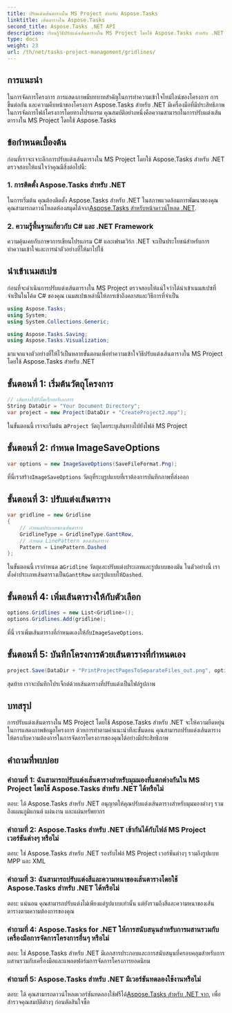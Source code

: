 ```yaml
---
title: ปรับแต่งเส้นตารางใน MS Project สำหรับ Aspose.Tasks
linktitle: เส้นตารางใน Aspose.Tasks
second_title: Aspose.Tasks .NET API
description: เรียนรู้วิธีปรับแต่งเส้นตารางใน MS Project โดยใช้ Aspose.Tasks สำหรับ .NET ปรับปรุงการแสดงภาพและการจัดการโครงการของคุณด้วยขั้นตอนที่ปฏิบัติตามได้ง่าย
type: docs
weight: 23
url: /th/net/tasks-project-management/gridlines/
---
```

## การแนะนำ

ในการจัดการโครงการ การแสดงภาพมีบทบาทสำคัญในการทำความเข้าใจไทม์ไลน์ของโครงการ การขึ้นต่อกัน และความคืบหน้าของโครงการ Aspose.Tasks สำหรับ .NET มีเครื่องมือที่มีประสิทธิภาพในการจัดการไฟล์โครงการโดยทางโปรแกรม คุณสมบัติอย่างหนึ่งคือความสามารถในการปรับแต่งเส้นตารางใน MS Project โดยใช้ Aspose.Tasks

## ข้อกำหนดเบื้องต้น

ก่อนที่เราจะเจาะลึกการปรับแต่งเส้นตารางใน MS Project โดยใช้ Aspose.Tasks สำหรับ .NET ตรวจสอบให้แน่ใจว่าคุณมีสิ่งต่อไปนี้:

### 1. การติดตั้ง Aspose.Tasks สำหรับ .NET

 ในการเริ่มต้น คุณต้องติดตั้ง Aspose.Tasks สำหรับ .NET ในสภาพแวดล้อมการพัฒนาของคุณ คุณสามารถดาวน์โหลดห้องสมุดได้จาก[Aspose.Tasks สำหรับหน้าดาวน์โหลด .NET](https://releases.aspose.com/tasks/net/).

### 2. ความรู้พื้นฐานเกี่ยวกับ C# และ .NET Framework

ความคุ้นเคยกับภาษาการเขียนโปรแกรม C# และเฟรมเวิร์ก .NET จะเป็นประโยชน์สำหรับการทำความเข้าใจและการนำตัวอย่างที่ให้มาไปใช้

## นำเข้าเนมสเปซ

ก่อนที่จะดำเนินการปรับแต่งเส้นตารางใน MS Project ตรวจสอบให้แน่ใจว่าได้นำเข้าเนมสเปซที่จำเป็นในโค้ด C# ของคุณ เนมสเปซเหล่านี้ให้การเข้าถึงคลาสและวิธีการที่จำเป็น

```csharp
using Aspose.Tasks;
using System;
using System.Collections.Generic;

using Aspose.Tasks.Saving;
using Aspose.Tasks.Visualization;

```

มาแจกแจงตัวอย่างที่ให้ไว้เป็นหลายขั้นตอนเพื่อทำความเข้าใจวิธีปรับแต่งเส้นตารางใน MS Project โดยใช้ Aspose.Tasks สำหรับ .NET

## ขั้นตอนที่ 1: เริ่มต้นวัตถุโครงการ

```csharp
// เส้นทางไปยังไดเร็กทอรีเอกสาร
String DataDir = "Your Document Directory";
var project = new Project(DataDir + "CreateProject2.mpp");
```

 ในขั้นตอนนี้ เราจะเริ่มต้น a`Project` วัตถุโดยระบุเส้นทางไปยังไฟล์ MS Project

## ขั้นตอนที่ 2: กำหนด ImageSaveOptions

```csharp
var options = new ImageSaveOptions(SaveFileFormat.Png);
```

 ที่นี่เราสร้าง`ImageSaveOptions` วัตถุที่ระบุรูปแบบที่เราต้องการบันทึกภาพที่ส่งออก

## ขั้นตอนที่ 3: ปรับแต่งเส้นตาราง

```csharp
var gridline = new Gridline
{
	// กำหนดประเภทของเส้นตาราง
	GridlineType = GridlineType.GanttRow, 
	// กำหนด LinePattern ของเส้นตาราง
	Pattern = LinePattern.Dashed
};
```

 ในขั้นตอนนี้ เรากำหนด a`Gridline` วัตถุและปรับแต่งประเภทและรูปแบบของมัน ในตัวอย่างนี้ เราตั้งค่าประเภทเส้นตารางเป็น`GanttRow` และรูปแบบให้`Dashed`.

## ขั้นตอนที่ 4: เพิ่มเส้นตารางให้กับตัวเลือก

```csharp
options.Gridlines = new List<Gridline>();
options.Gridlines.Add(gridline);
```

 ที่นี่ เราเพิ่มเส้นตารางที่กำหนดเองให้กับ`ImageSaveOptions`.

## ขั้นตอนที่ 5: บันทึกโครงการด้วยเส้นตารางที่กำหนดเอง

```csharp
project.Save(DataDir + "PrintProjectPagesToSeparateFiles_out.png", options);
```

สุดท้าย เราจะบันทึกโปรเจ็กต์ด้วยเส้นตารางที่ปรับแต่งเป็นไฟล์รูปภาพ

## บทสรุป

การปรับแต่งเส้นตารางใน MS Project โดยใช้ Aspose.Tasks สำหรับ .NET จะให้ความยืดหยุ่นในการแสดงภาพข้อมูลโครงการ ด้วยการทำตามคำแนะนำทีละขั้นตอน คุณสามารถปรับแต่งเส้นตารางให้ตรงกับความต้องการในการจัดการโครงการของคุณได้อย่างมีประสิทธิภาพ

## คำถามที่พบบ่อย

### คำถามที่ 1: ฉันสามารถปรับแต่งเส้นตารางสำหรับมุมมองที่แตกต่างกันใน MS Project โดยใช้ Aspose.Tasks สำหรับ .NET ได้หรือไม่

ตอบ: ได้ Aspose.Tasks สำหรับ .NET อนุญาตให้คุณปรับแต่งเส้นตารางสำหรับมุมมองต่างๆ รวมถึงแผนภูมิแกนต์ แผ่นงาน และแผ่นทรัพยากร

### คำถามที่ 2: Aspose.Tasks สำหรับ .NET เข้ากันได้กับไฟล์ MS Project เวอร์ชันต่างๆ หรือไม่

ตอบ: ใช่ Aspose.Tasks สำหรับ .NET รองรับไฟล์ MS Project เวอร์ชันต่างๆ รวมถึงรูปแบบ MPP และ XML

### คำถามที่ 3: ฉันสามารถปรับแต่งสีและความหนาของเส้นตารางโดยใช้ Aspose.Tasks สำหรับ .NET ได้หรือไม่

ตอบ: แน่นอน คุณสามารถปรับแต่งไม่เพียงแต่รูปแบบเท่านั้น แต่ยังรวมถึงสีและความหนาของเส้นตารางตามความต้องการของคุณ

### คำถามที่ 4: Aspose.Tasks for .NET ให้การสนับสนุนสำหรับการผสานรวมกับเครื่องมือการจัดการโครงการอื่นๆ หรือไม่

ตอบ: ใช่ Aspose.Tasks สำหรับ .NET มีเอกสารประกอบและการสนับสนุนที่ครอบคลุมสำหรับการผสานรวมกับเครื่องมือและแพลตฟอร์มการจัดการโครงการยอดนิยม

### คำถามที่ 5: Aspose.Tasks สำหรับ .NET มีเวอร์ชันทดลองใช้งานหรือไม่

 ตอบ: ได้ คุณสามารถดาวน์โหลดเวอร์ชันทดลองใช้ฟรีได้[Aspose.Tasks สำหรับ .NET จาก](https://forum.aspose.com/c/tasks/15), เพื่อสำรวจคุณสมบัติต่างๆ ก่อนตัดสินใจซื้อ